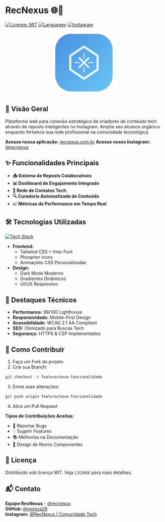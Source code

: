 # RecNexus 🌐🚀

[![License: MIT](https://img.shields.io/badge/License-MIT-blue.svg)](https://opensource.org/licenses/MIT)
[![Languages](https://img.shields.io/github/languages/top/inojoza28/recnexus)](https://github.com/inojoza28/recnexus)
[![Instagram](https://img.shields.io/badge/Instagram-%40recnexus-E4405F?logo=instagram)](https://instagram.com/recnexus)

<p align="center">
  <img src="img/logo.png" alt="RecNexus Logo" width="200">
</p>

## 📌 Visão Geral

Plataforma web para conexão estratégica de criadores de conteúdo tech através de reposts inteligentes no Instagram. Amplie seu alcance orgânico enquanto fortalece sua rede profissional na comunidade tecnológica.

**Acesse nossa aplicação:** [recnexus.com.br](https://recnexus.com.br)
**Acesse nosso Instagram:** [@recnexus](https://instagram.com/recnexus)

## ✨ Funcionalidades Principais

- **📤 Sistema de Reposts Colaborativos**
- **📊 Dashboard de Engajamento Integrado**
- **🤝 Rede de Contatos Tech**
- **🔍 Curadoria Automatizada de Conteúdo**
- **📈 Métricas de Performance em Tempo Real**

## 🛠 Tecnologias Utilizadas

[![Tech Stack](https://skillicons.dev/icons?i=html,tailwind,js,github,instagram)](https://skillicons.dev)

- **Frontend:** 
  - Tailwind CSS + Inter Font
  - Phosphor Icons
  - Animações CSS Personalizadas
- **Design:**
  - Dark Mode Moderno
  - Gradientes Dinâmicos
  - UI/UX Responsivo


## 🌟 Destaques Técnicos

- **Performance:** 98/100 Lighthouse
- **Responsividade:** Mobile-First Design
- **Acessibilidade:** WCAG 2.1 AA Compliant
- **SEO:** Otimizado para Buscas Tech
- **Segurança:** HTTPS & CSP Implementados

## 🤝 Como Contribuir

1. Faça um Fork do projeto
2. Crie sua Branch:
```bash
git checkout -b feature/nova-funcionalidade
```
3. Envie suas alterações:
```bash
git push origin feature/nova-funcionalidade
```
4. Abra um Pull Request

**Tipos de Contribuições Aceitas:**
- 🐛 Reportar Bugs
- 💡 Sugerir Features
- 📚 Melhorias na Documentação
- 🎨 Design de Novos Componentes

## 📄 Licença

Distribuído sob licença MIT. Veja `LICENSE` para mais detalhes.

## 📬 Contato

**Equipe RecNexus** - [@recnexus](https://instagram.com/recnexus)  
**GitHub:** [@inojoza28](https://github.com/inojoza28)  
**Instagram:** [@RecNexus | Comunidade Tech](https://instagram.com/recnexus)  


